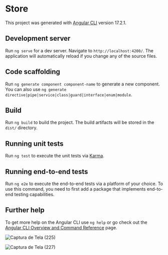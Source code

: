 # Store

This project was generated with [Angular CLI](https://github.com/angular/angular-cli) version 17.2.1.

## Development server

Run `ng serve` for a dev server. Navigate to `http://localhost:4200/`. The application will automatically reload if you change any of the source files.

## Code scaffolding

Run `ng generate component component-name` to generate a new component. You can also use `ng generate directive|pipe|service|class|guard|interface|enum|module`.

## Build

Run `ng build` to build the project. The build artifacts will be stored in the `dist/` directory.

## Running unit tests

Run `ng test` to execute the unit tests via [Karma](https://karma-runner.github.io).

## Running end-to-end tests

Run `ng e2e` to execute the end-to-end tests via a platform of your choice. To use this command, you need to first add a package that implements end-to-end testing capabilities.

## Further help

To get more help on the Angular CLI use `ng help` or go check out the [Angular CLI Overview and Command Reference](https://angular.io/cli) page.


![Captura de Tela (225)](https://github.com/MKawan/ps-store-clone-website-angular/assets/51447066/c103318d-cf43-4d54-a12c-00ea362f4890)



![Captura de Tela (227)](https://github.com/MKawan/ps-store-clone-website-angular/assets/51447066/4e01d687-1752-4ea1-8f0b-46e3a6470c7c)

